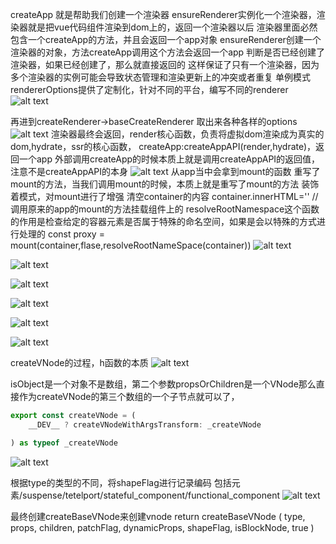 createApp
就是帮助我们创建一个渲染器
ensureRenderer实例化一个渲染器，渲染器就是把vue代码组件渲染到dom上的，返回一个渲染器以后
渲染器里面必然包含一个createApp的方法，并且会返回一个app对象
ensureRenderer创建一个渲染器的对象，方法createApp调用这个方法会返回一个app
判断是否已经创建了渲染器，如果已经创建了，那么就直接返回的
这样保证了只有一个渲染器，因为多个渲染器的实例可能会导致状态管理和渲染更新上的冲突或者重复
单例模式
rendererOptions提供了定制化，针对不同的平台，编写不同的renderer
![alt text](image-11.png)

再进到createRenderer->baseCreateRenderer
取出来各种各样的options
![alt text](image-12.png)
渲染器最终会返回，render核心函数，负责将虚拟dom渲染成为真实的dom,hydrate，ssr的核心函数，
createApp:createAppAPI(render,hydrate)，返回一个app
外部调用createApp的时候本质上就是调用createAppAPI的返回值，注意不是createAppAPI的本身
![alt text](image-13.png)
从app当中会拿到mount的函数
重写了mount的方法，当我们调用mount的时候，本质上就是重写了mount的方法
装饰着模式，对mount进行了增强
清空container的内容
container.innerHTML=''
//调用原来的app的mount的方法挂载组件上的
resolveRootNamespace这个函数的作用是检查给定的容器元素是否属于特殊的命名空间，如果是会以特殊的方式进行处理的
const proxy = mount(container,flase,resolveRootNameSpace(container))
![alt text](image-14.png)


![alt text](image-15.png)

![alt text](image-16.png)

![alt text](image-17.png)

![alt text](image-18.png)

![alt text](image-19.png)

createVNode的过程，h函数的本质
![alt text](image-20.png)

isObject是一个对象不是数组，第二个参数propsOrChildren是一个VNode那么直接作为createVNode的第三个数组的一个子节点就可以了，
```js
export const createVNode = (
    __DEV__ ? createVNodeWithArgsTransform: _createVNode 

) as typeof _createVNode 
```
![alt text](image-21.png)

根据type的类型的不同，将shapeFlag进行记录编码
包括元素/suspense/tetelport/stateful_component/functional_component 
![alt text](image-22.png)

最终创建createBaseVNode来创建vnode
return createBaseVNode (
    type,
    props,
    children,
    patchFlag,
    dynamicProps,
    shapeFlag,
    isBlockNode,
    true
)

